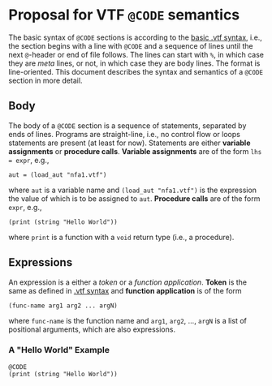# Proposal for VTF `@CODE` semantics
The basic syntax of `@CODE` sections is according to the [basic .vtf syntax](README.md), i.e., the section begins with a line with `@CODE` and a sequence of lines until the next `@`-header or end of file follows.
The lines can start with `%`, in which case they are *meta* lines, or not, in which case they are body lines.
The format is line-oriented.
This document describes the syntax and semantics of a `@CODE` section in more detail.

## Body
The body of a `@CODE` section is a sequence of statements, separated by ends of lines.
Programs are straight-line, i.e., no control flow or loops statements are present (at least for now).
Statements are either **variable assignments** or **procedure calls**.
**Variable assignments** are of the form `lhs = expr`, e.g.,
```
aut = (load_aut "nfa1.vtf")
```
where `aut` is a variable name and `(load_aut "nfa1.vtf")` is the expression the value of which is to be assigned to `aut`.
**Procedure calls** are of the form `expr`, e.g.,
```
(print (string "Hello World"))
```
where `print` is a function with a `void` return type (i.e., a procedure).

## Expressions
An expression is a either a *token* or a *function application*. **Token** is the same as defined in [.vtf syntax](README.md) and **function application** is of the form
```
(func-name arg1 arg2 ... argN)
```
where `func-name` is the function name and `arg1`, `arg2`, ..., `argN` is a list of positional arguments, which are also expressions.

### A "Hello World" Example
```
@CODE
(print (string "Hello World"))
```
